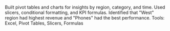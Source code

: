 Built pivot tables and charts for insights by region, category, and time.
Used slicers, conditional formatting, and KPI formulas.
Identified that "West" region had highest revenue and "Phones" had the best performance.
Tools: Excel, Pivot Tables, Slicers, Formulas
